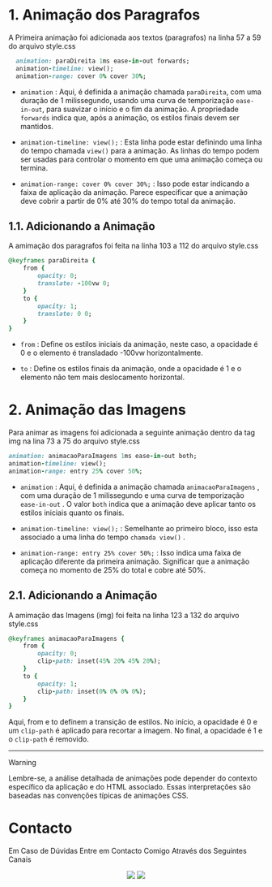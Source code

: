 # 1. Animação dos Paragrafos

A Primeira animação foi adicionada aos textos (paragrafos) na linha 57 a 59 do arquivo style.css

```ruby
  animation: paraDireita 1ms ease-in-out forwards;
  animation-timeline: view();
  animation-range: cover 0% cover 30%;
```

- `animation` : Aqui, é definida a animação chamada `paraDireita`, com uma duração de 1 milissegundo, usando uma curva de temporização `ease-in-out`, para suavizar o início e o fim da animação. A propriedade `forwards` indica que, após a animação, os estilos finais devem ser mantidos.

- `animation-timeline: view();` : Esta linha pode estar definindo uma linha do tempo chamada `view()` para a animação. As linhas do tempo podem ser usadas para controlar o momento em que uma animação começa ou termina.

- `animation-range: cover 0% cover 30%;` : Isso pode estar indicando a faixa de aplicação da animação. Parece especificar que a animação deve cobrir a partir de 0% até 30% do tempo total da animação.

## 1.1. Adicionando a Animação

A amimação dos paragrafos foi feita na linha 103 a 112 do arquivo style.css

```ruby
@keyframes paraDireita {
    from {
        opacity: 0;
        translate: -100vw 0;
    }
    to {
        opacity: 1;
        translate: 0 0;
    }
}

```

- `from` : Define os estilos iniciais da animação, neste caso, a opacidade é 0 e o elemento é transladado -100vw horizontalmente.

- `to` : Define os estilos finais da animação, onde a opacidade é 1 e o elemento não tem mais deslocamento horizontal.

# 2. Animação das Imagens

Para animar as imagens foi adicionada a seguinte animação dentro da tag img na lina 73 a 75 do arquivo style.css

```ruby
animation: animacaoParaImagens 1ms ease-in-out both;
animation-timeline: view();
animation-range: entry 25% cover 50%;
```
- `animation` : Aqui, é definida a animação chamada `animacaoParaImagens` , com uma duração de 1 milissegundo e uma curva de temporização `ease-in-out` . O valor `both`  indica que a animação deve aplicar tanto os estilos iniciais quanto os finais.

- `animation-timeline: view();` : Semelhante ao primeiro bloco, isso esta associado a uma linha do tempo `chamada view()` .

- `animation-range: entry 25% cover 50%;` : Isso indica uma faixa de aplicação diferente da primeira animação. Significar que a animação começa no momento de 25% do total e cobre até 50%.

## 2.1. Adicionando a Animação

A amimação das Imagens (img) foi feita na linha 123 a 132 do arquivo style.css

```ruby
@keyframes animacaoParaImagens {
    from {
        opacity: 0;
        clip-path: inset(45% 20% 45% 20%);
    }
    to {
        opacity: 1;
        clip-path: inset(0% 0% 0% 0%);
    }
}
```

Aqui, from e to definem a transição de estilos. No início, a opacidade é 0 e um `clip-path` é aplicado para recortar a imagem. No final, a opacidade é 1 e o `clip-path` é removido.

<hr>

> [!WARNING]
> Lembre-se, a análise detalhada de animações pode depender do contexto específico da aplicação e do HTML associado. Essas interpretações são baseadas nas convenções típicas de animações CSS.

# Contacto 

Em Caso de Dúvidas Entre em Contacto Comigo Através dos Seguintes Canais

<div align='center'>
  <a href="mailto:heliocarlitosantonio@gmail.com" target="_blank"><img src='https://img.shields.io/badge/Gmail-D14836?style=for-the-badge&logo=gmail&logoColor=white'/></a>
<a href="https://wa.me/258862867990?text=Ol%C3%A1%20*H%C3%A9lio%20Carlitos*%2C%20eu%20sou%20%5BSeu%20Nome%20Completo%5D%2C%20peguei%20seu%20contacto%20no%20" target="_blank"><img src='https://img.shields.io/badge/WhatsApp-25D366?style=for-the-badge&logo=whatsapp&logoColor=white'/></a>

</div>
